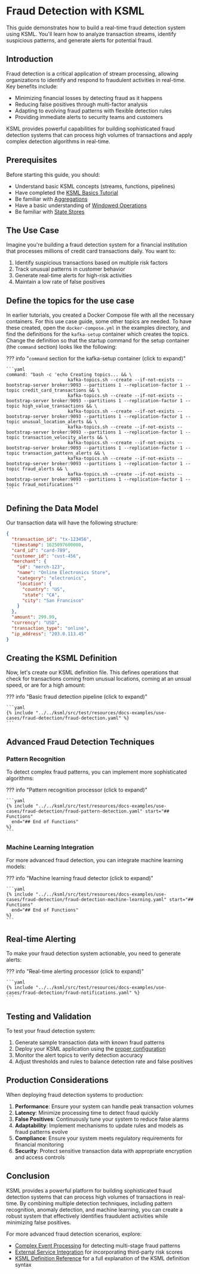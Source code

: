 # Fraud Detection with KSML

This guide demonstrates how to build a real-time fraud detection system using KSML. You'll learn how to analyze transaction streams, identify suspicious patterns, and generate alerts for potential fraud.

## Introduction

Fraud detection is a critical application of stream processing, allowing organizations to identify and respond to fraudulent activities in real-time. Key benefits include:

- Minimizing financial losses by detecting fraud as it happens
- Reducing false positives through multi-factor analysis
- Adapting to evolving fraud patterns with flexible detection rules
- Providing immediate alerts to security teams and customers

KSML provides powerful capabilities for building sophisticated fraud detection systems that can process high volumes of transactions and apply complex detection algorithms in real-time.

## Prerequisites

Before starting this guide, you should:

- Understand basic KSML concepts (streams, functions, pipelines)
- Have completed the [KSML Basics Tutorial](../getting-started/basics-tutorial.md)
- Be familiar with [Aggregations](../tutorials/intermediate/aggregations.md)
- Have a basic understanding of [Windowed Operations](../tutorials/intermediate/windowing.md)
- Be familiar with [State Stores](../tutorials/intermediate/state-stores.md)

## The Use Case

Imagine you're building a fraud detection system for a financial institution that processes millions of credit card transactions daily. You want to:

1. Identify suspicious transactions based on multiple risk factors
2. Track unusual patterns in customer behavior
3. Generate real-time alerts for high-risk activities
4. Maintain a low rate of false positives

## Define the topics for the use case

In earlier tutorials, you created a Docker Compose file with all the necessary containers. For this use case guide, some other topics
are needed.
To have these created, open the `docker-compose.yml` in the examples directory, and find the definitions for the `kafka-setup` container
which creates the topics.
<br>
Change the definition so that the startup command for the setup container (the `command` section) looks like the following:

??? info "`command` section for the kafka-setup container (click to expand)"

    ```yaml
    command: "bash -c 'echo Creating topics... && \
                           kafka-topics.sh --create --if-not-exists --bootstrap-server broker:9093 --partitions 1 --replication-factor 1 --topic credit_card_transactions && \
                           kafka-topics.sh --create --if-not-exists --bootstrap-server broker:9093 --partitions 1 --replication-factor 1 --topic high_value_transactions && \
                           kafka-topics.sh --create --if-not-exists --bootstrap-server broker:9093 --partitions 1 --replication-factor 1 --topic unusual_location_alerts && \
                           kafka-topics.sh --create --if-not-exists --bootstrap-server broker:9093 --partitions 1 --replication-factor 1 --topic transaction_velocity_alerts && \
                           kafka-topics.sh --create --if-not-exists --bootstrap-server broker:9093 --partitions 1 --replication-factor 1 --topic transaction_pattern_alerts && \
                           kafka-topics.sh --create --if-not-exists --bootstrap-server broker:9093 --partitions 1 --replication-factor 1 --topic fraud_alerts && \
                           kafka-topics.sh --create --if-not-exists --bootstrap-server broker:9093 --partitions 1 --replication-factor 1 --topic fraud_notifications'"
    ```

## Defining the Data Model

Our transaction data will have the following structure:

```json
{
  "transaction_id": "tx-123456",
  "timestamp": 1625097600000,
  "card_id": "card-789",
  "customer_id": "cust-456",
  "merchant": {
    "id": "merch-123",
    "name": "Online Electronics Store",
    "category": "electronics",
    "location": {
      "country": "US",
      "state": "CA",
      "city": "San Francisco"
    }
  },
  "amount": 299.99,
  "currency": "USD",
  "transaction_type": "online",
  "ip_address": "203.0.113.45"
}
```

## Creating the KSML Definition

Now, let's create our KSML definition file. This defines operations that check for transactions coming from unusual
locations, coming at an unsual speed, or are for a high amount:

??? info "Basic fraud detection pipeline (click to expand)"

    ```yaml
    {% include "../../ksml/src/test/resources/docs-examples/use-cases/fraud-detection/fraud-detection.yaml" %}
    ```

## Advanced Fraud Detection Techniques

### Pattern Recognition

To detect complex fraud patterns, you can implement more sophisticated algorithms:

??? info "Pattern recognition processor (click to expand)"

    ```yaml
    {% include "../../ksml/src/test/resources/docs-examples/use-cases/fraud-detection/fraud-pattern-detection.yaml" start="## Functions"
      end="## End of Functions"
    %}
    ```

### Machine Learning Integration

For more advanced fraud detection, you can integrate machine learning models:

??? info "Machine learning fraud detector (click to expand)"

    ```yaml
    {% include "../../ksml/src/test/resources/docs-examples/use-cases/fraud-detection/fraud-detection-machine-learning.yaml" start="## Functions"
      end="## End of Functions"
    %}
    ```

## Real-time Alerting

To make your fraud detection system actionable, you need to generate alerts:

??? info "Real-time alerting processor (click to expand)"

    ```yaml
    {% include "../../ksml/src/test/resources/docs-examples/use-cases/fraud-detection/fraud-notifications.yaml" %}
    ```

## Testing and Validation

To test your fraud detection system:

1. Generate sample transaction data with known fraud patterns
2. Deploy your KSML application using the [proper configuration](../reference/configuration-reference.md)
3. Monitor the alert topics to verify detection accuracy
4. Adjust thresholds and rules to balance detection rate and false positives

## Production Considerations

When deploying fraud detection systems to production:

1. **Performance**: Ensure your system can handle peak transaction volumes
2. **Latency**: Minimize processing time to detect fraud quickly
3. **False Positives**: Continuously tune your system to reduce false alarms
4. **Adaptability**: Implement mechanisms to update rules and models as fraud patterns evolve
5. **Compliance**: Ensure your system meets regulatory requirements for financial monitoring
6. **Security**: Protect sensitive transaction data with appropriate encryption and access controls

## Conclusion

KSML provides a powerful platform for building sophisticated fraud detection systems that can process high volumes of transactions in real-time. By combining multiple detection techniques, including pattern recognition, anomaly detection, and machine learning, you can create a robust system that effectively identifies fraudulent activities while minimizing false positives.

For more advanced fraud detection scenarios, explore:

- [Complex Event Processing](../tutorials/advanced/complex-event-processing.md) for detecting multi-stage fraud patterns
- [External Service Integration](../tutorials/advanced/external-integration.md) for incorporating third-party risk scores
- [KSML Definition Reference](../reference/definition-reference.md) for a full explanation of the KSML definition syntax
